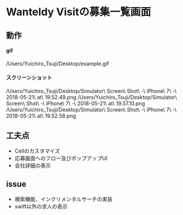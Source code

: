 # Wanteldy Visitの募集一覧画面  

## 動作    
#### gif
/Users/Yuichiro_Tsuji/Desktop/example.gif 

#### スクリーンショット
/Users/Yuichiro_Tsuji/Desktop/Simulator\ Screen\ Shot\ -\ iPhone\ 7\ -\ 2018-05-21\ at\ 19.52.49.png 
/Users/Yuichiro_Tsuji/Desktop/Simulator\ Screen\ Shot\ -\ iPhone\ 7\ -\ 2018-05-21\ at\ 19.57.10.png 
/Users/Yuichiro_Tsuji/Desktop/Simulator\ Screen\ Shot\ -\ iPhone\ 7\ -\ 2018-05-21\ at\ 19.52.58.png   
## 工夫点
- Cellのカスタマイズ    
- 応募画面へのフロー及びポップアップUI    
- 会社詳細の表示  
## issue
- 検索機能、インクリメンタルサーチの実装    
- swift以外の求人の表示


